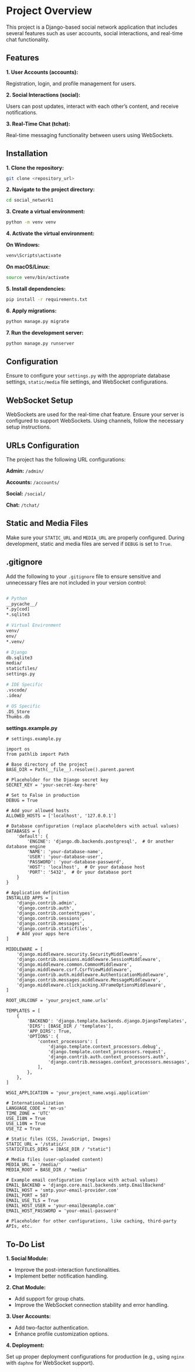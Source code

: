 
# Project Overview
This project is a Django-based social network application that includes several features such as user accounts, social interactions, and real-time chat functionality.

## Features

**1. User Accounts (accounts):**

Registration, login, and profile management for users.

**2. Social Interactions (social):**

Users can post updates, interact with each other’s content, and receive notifications.

**3. Real-Time Chat (tchat):**

Real-time messaging functionality between users using WebSockets.

## Installation

**1. Clone the repository:**

```bash
git clone <repository_url>
```

**2. Navigate to the project directory:**

```bash
cd social_network1
```

**3. Create a virtual environment:**

```bash
python -m venv venv
```

**4. Activate the virtual environment:**

**On Windows:**

```bash
venv\Scripts\activate
```

**On macOS/Linux:**

```bash
source venv/bin/activate
```

**5. Install dependencies:**

```bash
pip install -r requirements.txt
```

**6. Apply migrations:**

```bash
python manage.py migrate
```

**7. Run the development server:**

```bash
python manage.py runserver
```

## Configuration

Ensure to configure your `settings.py` with the appropriate database settings, `static/media` file settings, and WebSocket configurations.

## WebSocket Setup

WebSockets are used for the real-time chat feature. Ensure your server is configured to support WebSockets. Using channels, follow the necessary setup instructions.

## URLs Configuration

The project has the following URL configurations:

**Admin:** `/admin/`

**Accounts:** `/accounts/`

**Social:** `/social/`

**Chat:** `/tchat/`

## Static and Media Files

Make sure your `STATIC_URL` and `MEDIA_URL` are properly configured. During development, static and media files are served if `DEBUG` is set to `True`.

## .gitignore
Add the following to your `.gitignore` file to ensure sensitive and unnecessary files are not included in your version control:

```bash

# Python
__pycache__/
*.py[cod]
*.sqlite3

# Virtual Environment
venv/
env/
*.venv/

# Django
db.sqlite3
media/
staticfiles/
settings.py

# IDE Specific
.vscode/
.idea/

# OS Specific
.DS_Store
Thumbs.db
```
**settings.example.py**

```
# settings.example.py

import os
from pathlib import Path

# Base directory of the project
BASE_DIR = Path(__file__).resolve().parent.parent

# Placeholder for the Django secret key
SECRET_KEY = 'your-secret-key-here'

# Set to False in production
DEBUG = True

# Add your allowed hosts
ALLOWED_HOSTS = ['localhost', '127.0.0.1']

# Database configuration (replace placeholders with actual values)
DATABASES = {
    'default': {
        'ENGINE': 'django.db.backends.postgresql',  # Or another database engine
        'NAME': 'your-database-name',
        'USER': 'your-database-user',
        'PASSWORD': 'your-database-password',
        'HOST': 'localhost',  # Or your database host
        'PORT': '5432',  # Or your database port
    }
}

# Application definition
INSTALLED_APPS = [
    'django.contrib.admin',
    'django.contrib.auth',
    'django.contrib.contenttypes',
    'django.contrib.sessions',
    'django.contrib.messages',
    'django.contrib.staticfiles',
    # Add your apps here
]

MIDDLEWARE = [
    'django.middleware.security.SecurityMiddleware',
    'django.contrib.sessions.middleware.SessionMiddleware',
    'django.middleware.common.CommonMiddleware',
    'django.middleware.csrf.CsrfViewMiddleware',
    'django.contrib.auth.middleware.AuthenticationMiddleware',
    'django.contrib.messages.middleware.MessageMiddleware',
    'django.middleware.clickjacking.XFrameOptionsMiddleware',
]

ROOT_URLCONF = 'your_project_name.urls'

TEMPLATES = [
    {
        'BACKEND': 'django.template.backends.django.DjangoTemplates',
        'DIRS': [BASE_DIR / 'templates'],
        'APP_DIRS': True,
        'OPTIONS': {
            'context_processors': [
                'django.template.context_processors.debug',
                'django.template.context_processors.request',
                'django.contrib.auth.context_processors.auth',
                'django.contrib.messages.context_processors.messages',
            ],
        },
    },
]

WSGI_APPLICATION = 'your_project_name.wsgi.application'

# Internationalization
LANGUAGE_CODE = 'en-us'
TIME_ZONE = 'UTC'
USE_I18N = True
USE_L10N = True
USE_TZ = True

# Static files (CSS, JavaScript, Images)
STATIC_URL = '/static/'
STATICFILES_DIRS = [BASE_DIR / "static"]

# Media files (user-uploaded content)
MEDIA_URL = '/media/'
MEDIA_ROOT = BASE_DIR / "media"

# Example email configuration (replace with actual values)
EMAIL_BACKEND = 'django.core.mail.backends.smtp.EmailBackend'
EMAIL_HOST = 'smtp.your-email-provider.com'
EMAIL_PORT = 587
EMAIL_USE_TLS = True
EMAIL_HOST_USER = 'your-email@example.com'
EMAIL_HOST_PASSWORD = 'your-email-password'

# Placeholder for other configurations, like caching, third-party APIs, etc.
```

## To-Do List

**1. Social Module:**

- Improve the post-interaction functionalities.
- Implement better notification handling.

**2. Chat Module:**

- Add support for group chats.
- Improve the WebSocket connection stability and error handling.

**3. User Accounts:**

- Add two-factor authentication.
- Enhance profile customization options.

**4. Deployment:**

Set up proper deployment configurations for production (e.g., using `nginx` with `daphne` for WebSocket support).